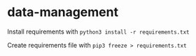 # data-management

Install requirements with `python3 install -r requirements.txt`

Create requirements file with `pip3 freeze > requirements.txt`
